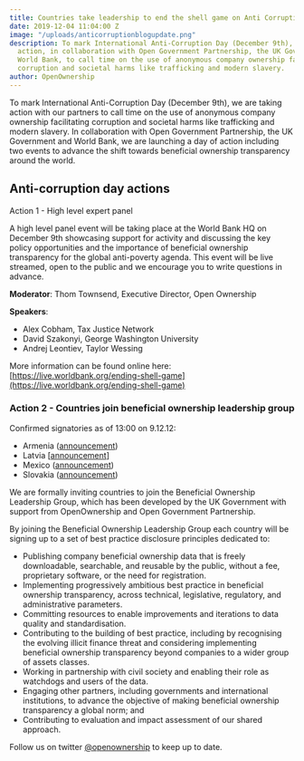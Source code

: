 ```yaml
---
title: Countries take leadership to end the shell game on Anti Corruption Day 2019
date: 2019-12-04 11:04:00 Z
image: "/uploads/anticorruptionblogupdate.png"
description: To mark International Anti-Corruption Day (December 9th), we are taking
  action, in collaboration with Open Government Partnership, the UK Government and
  World Bank, to call time on the use of anonymous company ownership facilitating
  corruption and societal harms like trafficking and modern slavery.
author: OpenOwnership
---
```


To mark International Anti-Corruption Day (December 9th), we are taking action with our partners to call time on the use of anonymous company ownership facilitating corruption and societal harms like trafficking and modern slavery. In collaboration with Open Government Partnership, the UK Government and World Bank, we are launching a day of action including two events to advance the shift towards beneficial ownership transparency around the world.

## Anti-corruption day actions

Action 1 - High level expert panel 

A high level panel event will be taking place at the World Bank HQ on December 9th showcasing support for activity and discussing the key policy opportunities and the importance of beneficial ownership transparency for the global anti-poverty agenda. This event will be live streamed, open to the public and we encourage you to write questions in advance. 

**Moderator**: Thom Townsend, Executive Director, Open Ownership

**Speakers**: 

* Alex Cobham, Tax Justice Network 
* David Szakonyi, George Washington University
* Andrej Leontiev, Taylor Wessing

More information can be found online here: [https://live.worldbank.org/ending-shell-game](https://live.worldbank.org/ending-shell-game) 

### Action 2 - Countries join beneficial ownership leadership group 

Confirmed signatories as of 13:00 on 9.12.12: 

* Armenia ([announcement](/uploads/Declaration_Armenia.pdf)) 
* Latvia [[announcement](https://twitter.com/Tieslietas/status/1200052790069989376?s=20)] 
* Mexico ([announcement](https://www.gob.mx/sfp/articulos/anuncia-irma-sandoval-adhesion-de-mexico-a-los-principios-de-divulgacion-de-transparencia-de-los-beneficiarios-finales-de-la-corrupcion?idiom=es)) 
* Slovakia ([announcement](https://www.justice.gov.sk/Stranky/aktualitadetail.aspx?announcementID=2611))  

We are formally inviting countries to join the Beneficial Ownership Leadership Group, which has been developed by the UK Government with support from OpenOwnership and Open Government Partnership. 

By joining the Beneficial Ownership Leadership Group each country will be signing up to a set of best practice disclosure principles dedicated to:

* Publishing company beneficial ownership data that is freely downloadable, searchable, and reusable by the public, without a fee, proprietary software, or the need for registration.
* Implementing progressively ambitious best practice in beneficial ownership transparency, across technical, legislative, regulatory, and administrative parameters.
* Committing resources to enable improvements and iterations to data quality and standardisation.
* Contributing to the building of best practice, including by recognising the evolving illicit finance threat and considering implementing beneficial ownership transparency beyond companies to a wider group of assets classes.
* Working in partnership with civil society and enabling their role as watchdogs and users of the data.
* Engaging other partners, including governments and international institutions, to advance the objective of making beneficial ownership transparency a global norm; and
* Contributing to evaluation and impact assessment of our shared approach.

Follow us on twitter [@openownership](https://twitter.com/openownership) to keep up to date. 

